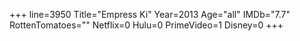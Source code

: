 +++
line=3950
Title="Empress Ki"
Year=2013
Age="all"
IMDb="7.7"
RottenTomatoes=""
Netflix=0
Hulu=0
PrimeVideo=1
Disney=0
+++

